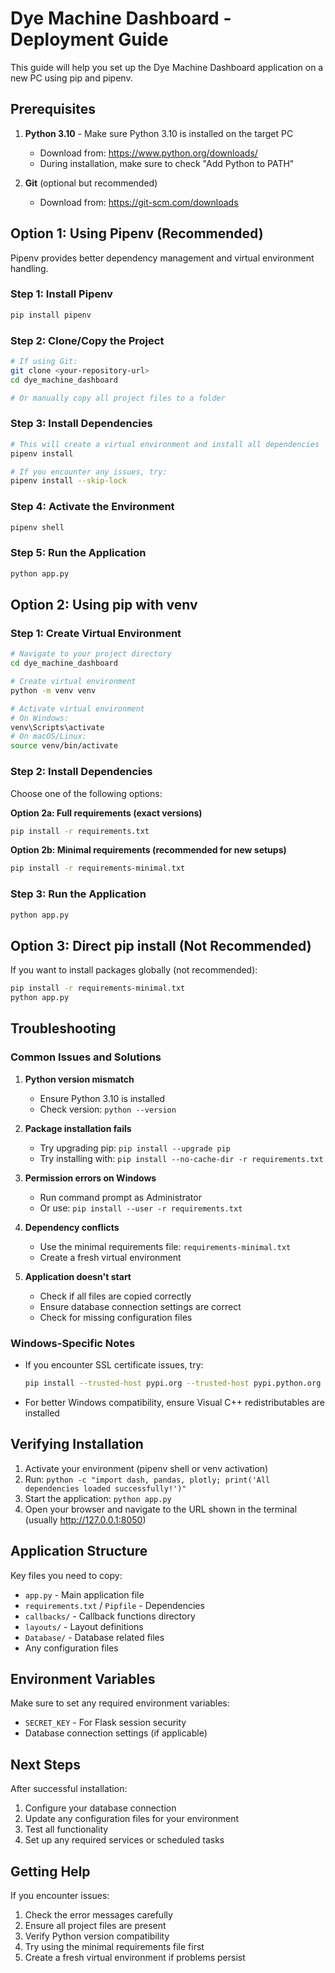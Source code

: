 # Dye Machine Dashboard - Deployment Guide

This guide will help you set up the Dye Machine Dashboard application on a new PC using pip and pipenv.

## Prerequisites

1. **Python 3.10** - Make sure Python 3.10 is installed on the target PC
   - Download from: https://www.python.org/downloads/
   - During installation, make sure to check "Add Python to PATH"

2. **Git** (optional but recommended)
   - Download from: https://git-scm.com/downloads

## Option 1: Using Pipenv (Recommended)

Pipenv provides better dependency management and virtual environment handling.

### Step 1: Install Pipenv
```bash
pip install pipenv
```

### Step 2: Clone/Copy the Project
```bash
# If using Git:
git clone <your-repository-url>
cd dye_machine_dashboard

# Or manually copy all project files to a folder
```

### Step 3: Install Dependencies
```bash
# This will create a virtual environment and install all dependencies
pipenv install

# If you encounter any issues, try:
pipenv install --skip-lock
```

### Step 4: Activate the Environment
```bash
pipenv shell
```

### Step 5: Run the Application
```bash
python app.py
```

## Option 2: Using pip with venv

### Step 1: Create Virtual Environment
```bash
# Navigate to your project directory
cd dye_machine_dashboard

# Create virtual environment
python -m venv venv

# Activate virtual environment
# On Windows:
venv\Scripts\activate
# On macOS/Linux:
source venv/bin/activate
```

### Step 2: Install Dependencies

Choose one of the following options:

**Option 2a: Full requirements (exact versions)**
```bash
pip install -r requirements.txt
```

**Option 2b: Minimal requirements (recommended for new setups)**
```bash
pip install -r requirements-minimal.txt
```

### Step 3: Run the Application
```bash
python app.py
```

## Option 3: Direct pip install (Not Recommended)

If you want to install packages globally (not recommended):

```bash
pip install -r requirements-minimal.txt
python app.py
```

## Troubleshooting

### Common Issues and Solutions

1. **Python version mismatch**
   - Ensure Python 3.10 is installed
   - Check version: `python --version`

2. **Package installation fails**
   - Try upgrading pip: `pip install --upgrade pip`
   - Try installing with: `pip install --no-cache-dir -r requirements.txt`

3. **Permission errors on Windows**
   - Run command prompt as Administrator
   - Or use: `pip install --user -r requirements.txt`

4. **Dependency conflicts**
   - Use the minimal requirements file: `requirements-minimal.txt`
   - Create a fresh virtual environment

5. **Application doesn't start**
   - Check if all files are copied correctly
   - Ensure database connection settings are correct
   - Check for missing configuration files

### Windows-Specific Notes

- If you encounter SSL certificate issues, try:
  ```bash
  pip install --trusted-host pypi.org --trusted-host pypi.python.org --trusted-host files.pythonhosted.org -r requirements.txt
  ```

- For better Windows compatibility, ensure Visual C++ redistributables are installed

## Verifying Installation

1. Activate your environment (pipenv shell or venv activation)
2. Run: `python -c "import dash, pandas, plotly; print('All dependencies loaded successfully!')"`
3. Start the application: `python app.py`
4. Open your browser and navigate to the URL shown in the terminal (usually http://127.0.0.1:8050)

## Application Structure

Key files you need to copy:
- `app.py` - Main application file
- `requirements.txt` / `Pipfile` - Dependencies
- `callbacks/` - Callback functions directory
- `layouts/` - Layout definitions
- `Database/` - Database related files
- Any configuration files

## Environment Variables

Make sure to set any required environment variables:
- `SECRET_KEY` - For Flask session security
- Database connection settings (if applicable)

## Next Steps

After successful installation:
1. Configure your database connection
2. Update any configuration files for your environment
3. Test all functionality
4. Set up any required services or scheduled tasks

## Getting Help

If you encounter issues:
1. Check the error messages carefully
2. Ensure all project files are present
3. Verify Python version compatibility
4. Try using the minimal requirements file first
5. Create a fresh virtual environment if problems persist 